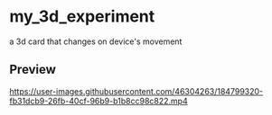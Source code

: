 # my_3d_experiment

a 3d card that changes on device's movement

## Preview

https://user-images.githubusercontent.com/46304263/184799320-fb31dcb9-26fb-40cf-96b9-b1b8cc98c822.mp4

